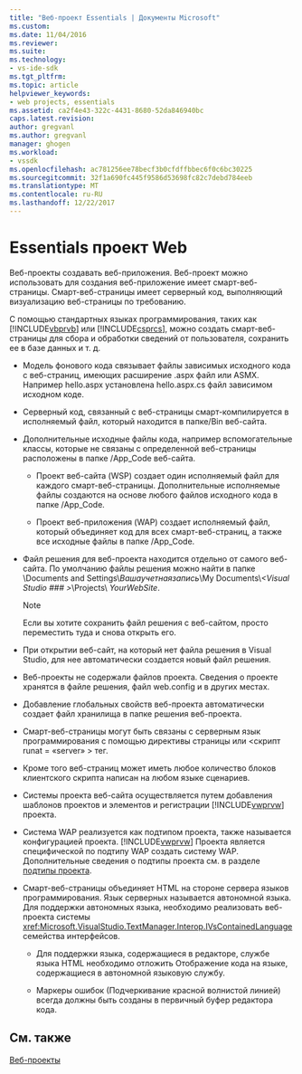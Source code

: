 ```yaml
---
title: "Веб-проект Essentials | Документы Microsoft"
ms.custom: 
ms.date: 11/04/2016
ms.reviewer: 
ms.suite: 
ms.technology:
- vs-ide-sdk
ms.tgt_pltfrm: 
ms.topic: article
helpviewer_keywords:
- web projects, essentials
ms.assetid: ca2f4e43-322c-4431-8680-52da846940bc
caps.latest.revision: 
author: gregvanl
ms.author: gregvanl
manager: ghogen
ms.workload:
- vssdk
ms.openlocfilehash: ac781256ee78becf3b0cfdffbbec6f0c6bc30225
ms.sourcegitcommit: 32f1a690fc445f9586d53698fc82c7debd784eeb
ms.translationtype: MT
ms.contentlocale: ru-RU
ms.lasthandoff: 12/22/2017
---
```

# <a name="web-project-essentials"></a>Essentials проект Web
Веб-проекты создавать веб-приложения. Веб-проект можно использовать для создания веб-приложение имеет смарт-веб-страницы. Смарт-веб-страницы имеет серверный код, выполняющий визуализацию веб-страницы по требованию.  
  
 С помощью стандартных языках программирования, таких как [!INCLUDE[vbprvb](../../code-quality/includes/vbprvb_md.md)] или [!INCLUDE[csprcs](../../data-tools/includes/csprcs_md.md)], можно создать смарт-веб-страницы для сбора и обработки сведений от пользователя, сохранить ее в базе данных и т. д.  
  
-   Модель фонового кода связывает файлы зависимых исходного кода с веб-страниц, имеющих расширение .aspx файл или ASMX. Например hello.aspx установлена hello.aspx.cs файл зависимом исходном коде.  
  
-   Серверный код, связанный с веб-страницы смарт-компилируется в исполняемый файл, который находится в папке/Bin веб-сайта.  
  
-   Дополнительные исходные файлы кода, например вспомогательные классы, которые не связаны с определенной веб-страницы расположены в папке /App_Code веб-сайта.  
  
    -   Проект веб-сайта (WSP) создает один исполняемый файл для каждого смарт-веб-страницы. Дополнительные исполняемые файлы создаются на основе любого файлов исходного кода в папке /App_Code.  
  
    -   Проект веб-приложения (WAP) создает исполняемый файл, который объединяет код для всех смарт-веб-страниц, а также все исходные файлы в папке /App_Code.  
  
-   Файл решения для веб-проекта находится отдельно от самого веб-сайта. По умолчанию файлы решения можно найти в папке \Documents and Settings\\*Вашаучетнаязапись*\My Documents\\*\<Visual Studio ### >*\Projects\\ *YourWebSite*.  
  
    > [!NOTE]
    >  Если вы хотите сохранить файл решения с веб-сайтом, просто переместить туда и снова открыть его.  
  
-   При открытии веб-сайт, на который нет файла решения в Visual Studio, для нее автоматически создается новый файл решения.  
  
-   Веб-проекты не содержали файлов проекта. Сведения о проекте хранятся в файле решения, файл web.config и в других местах.  
  
-   Добавление глобальных свойств веб-проекта автоматически создает файл хранилища в папке решения веб-проекта.  
  
-   Смарт-веб-страницы могут быть связаны с серверным язык программирования с помощью директивы страницы или \<скрипт runat = «server» > тег.  
  
-   Кроме того веб-страниц может иметь любое количество блоков клиентского скрипта написан на любом языке сценариев.  
  
-   Системы проекта веб-сайта осуществляется путем добавления шаблонов проектов и элементов и регистрации [!INCLUDE[vwprvw](../../extensibility/internals/includes/vwprvw_md.md)] проекта.  
  
-   Система WAP реализуется как подтипом проекта, также называется конфигурацией проекта. [!INCLUDE[vwprvw](../../extensibility/internals/includes/vwprvw_md.md)] Проекта является специфической по подтипу WAP создать систему WAP. Дополнительные сведения о подтипы проекта см. в разделе [подтипы проекта](../../extensibility/internals/project-subtypes.md).  
  
-   Смарт-веб-страницы объединяет HTML на стороне сервера языков программирования. Язык серверных называется автономной языка. Для поддержки автономных языка, необходимо реализовать веб-проекта системы <xref:Microsoft.VisualStudio.TextManager.Interop.IVsContainedLanguage> семейства интерфейсов.  
  
    -   Для поддержки языка, содержащиеся в редакторе, службе языка HTML необходимо отложить Отображение кода на языке, содержащиеся в автономной языковую службу.  
  
    -   Маркеры ошибок (Подчеркивание красной волнистой линией) всегда должны быть созданы в первичный буфер редактора кода.  
  
## <a name="see-also"></a>См. также  
 [Веб-проекты](../../extensibility/internals/web-projects.md)